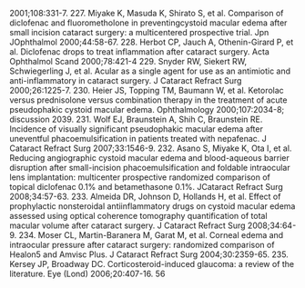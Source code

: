 2001;108:331-7.
227. Miyake K, Masuda K, Shirato S, et al. Comparison of diclofenac and fluorometholone in preventingcystoid macular edema after small incision cataract surgery: a multicentered prospective trial. Jpn JOphthalmol 2000;44:58-67.
228. Herbot CP, Jauch A, Othenin-Girard P, et al. Diclofenac drops to treat inflammation after cataract surgery. Acta Ophthalmol Scand 2000;78:421-4
229. Snyder RW, Siekert RW, Schwiegerling J, et al. Acular as a single agent for use as an antimiotic and anti-inflammatory in cataract surgery. J Cataract Refract Surg 2000;26:1225-7.
230. Heier JS, Topping TM, Baumann W, et al. Ketorolac versus prednisolone versus combination therapy in the treatment of acute pseudophakic cystoid macular edema. Ophthalmology 2000;107:2034-8; discussion 2039.
231. Wolf EJ, Braunstein A, Shih C, Braunstein RE. Incidence of visually significant pseudophakic macular edema after uneventful phacoemulsification in patients treated with nepafenac. J Cataract Refract Surg 2007;33:1546-9.
232. Asano S, Miyake K, Ota I, et al. Reducing angiographic cystoid macular edema and blood-aqueous barrier disruption after small-incision phacoemulsification and foldable intraocular lens implantation: multicenter prospective randomized comparison of topical diclofenac 0.1% and betamethasone 0.1%. JCataract Refract Surg 2008;34:57-63.
233. Almeida DR, Johnson D, Hollands H, et al. Effect of prophylactic nonsteroidal antiinflammatory drugs on cystoid macular edema assessed using optical coherence tomography quantification of total macular volume after cataract surgery. J Cataract Refract Surg 2008;34:64-9.
234. Moser CL, Martin-Baranera M, Garat M, et al. Corneal edema and intraocular pressure after cataract surgery: randomized comparison of Healon5 and Amvisc Plus. J Cataract Refract Surg 2004;30:2359-65.
235. Kersey JP, Broadway DC. Corticosteroid-induced glaucoma: a review of the literature. Eye (Lond) 2006;20:407-16.
<PAGE>56